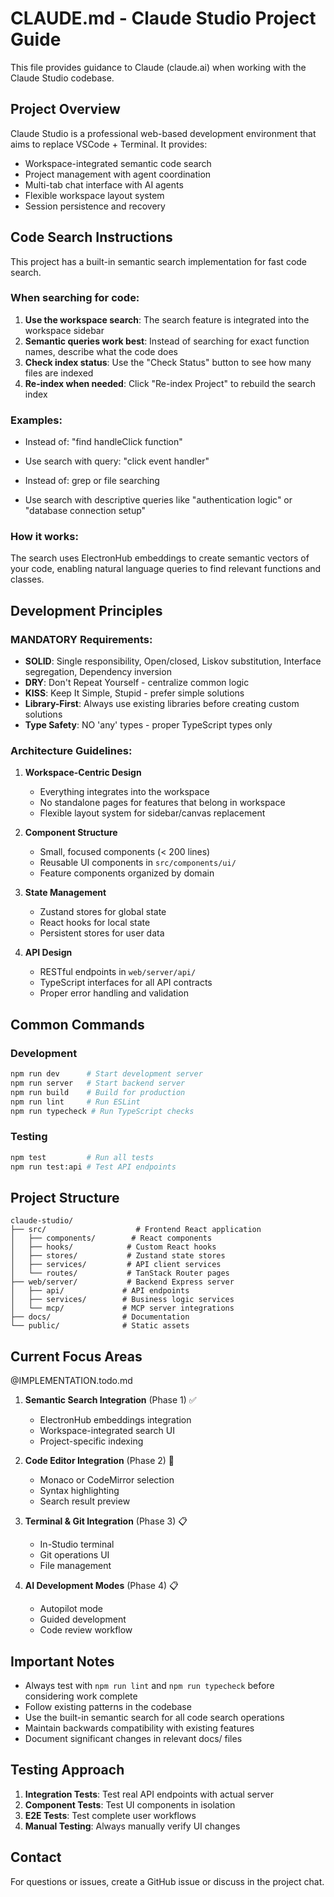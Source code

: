 # CLAUDE.md - Claude Studio Project Guide

This file provides guidance to Claude (claude.ai) when working with the Claude Studio codebase.

## Project Overview

Claude Studio is a professional web-based development environment that aims to replace VSCode + Terminal. It provides:

- Workspace-integrated semantic code search
- Project management with agent coordination
- Multi-tab chat interface with AI agents
- Flexible workspace layout system
- Session persistence and recovery

## Code Search Instructions

This project has a built-in semantic search implementation for fast code search.

### When searching for code:

1. **Use the workspace search**: The search feature is integrated into the workspace sidebar
2. **Semantic queries work best**: Instead of searching for exact function names, describe what the code does
3. **Check index status**: Use the "Check Status" button to see how many files are indexed
4. **Re-index when needed**: Click "Re-index Project" to rebuild the search index

### Examples:

- Instead of: "find handleClick function"
- Use search with query: "click event handler"

- Instead of: grep or file searching
- Use search with descriptive queries like "authentication logic" or "database connection setup"

### How it works:

The search uses ElectronHub embeddings to create semantic vectors of your code, enabling natural language queries to find relevant functions and classes.

## Development Principles

### MANDATORY Requirements:
- **SOLID**: Single responsibility, Open/closed, Liskov substitution, Interface segregation, Dependency inversion
- **DRY**: Don't Repeat Yourself - centralize common logic
- **KISS**: Keep It Simple, Stupid - prefer simple solutions
- **Library-First**: Always use existing libraries before creating custom solutions
- **Type Safety**: NO 'any' types - proper TypeScript types only

### Architecture Guidelines:

1. **Workspace-Centric Design**
   - Everything integrates into the workspace
   - No standalone pages for features that belong in workspace
   - Flexible layout system for sidebar/canvas replacement

2. **Component Structure**
   - Small, focused components (< 200 lines)
   - Reusable UI components in `src/components/ui/`
   - Feature components organized by domain

3. **State Management**
   - Zustand stores for global state
   - React hooks for local state
   - Persistent stores for user data

4. **API Design**
   - RESTful endpoints in `web/server/api/`
   - TypeScript interfaces for all API contracts
   - Proper error handling and validation

## Common Commands

### Development
```bash
npm run dev      # Start development server
npm run server   # Start backend server
npm run build    # Build for production
npm run lint     # Run ESLint
npm run typecheck # Run TypeScript checks
```

### Testing
```bash
npm test         # Run all tests
npm run test:api # Test API endpoints
```

## Project Structure

```
claude-studio/
├── src/                    # Frontend React application
│   ├── components/        # React components
│   ├── hooks/            # Custom React hooks
│   ├── stores/           # Zustand state stores
│   ├── services/         # API client services
│   └── routes/           # TanStack Router pages
├── web/server/           # Backend Express server
│   ├── api/             # API endpoints
│   ├── services/        # Business logic services
│   └── mcp/             # MCP server integrations
├── docs/                # Documentation
└── public/              # Static assets
```

## Current Focus Areas

@IMPLEMENTATION.todo.md

1. **Semantic Search Integration** (Phase 1) ✅
   - ElectronHub embeddings integration
   - Workspace-integrated search UI
   - Project-specific indexing

2. **Code Editor Integration** (Phase 2) 🚧
   - Monaco or CodeMirror selection
   - Syntax highlighting
   - Search result preview

3. **Terminal & Git Integration** (Phase 3) 📋
   - In-Studio terminal
   - Git operations UI
   - File management

4. **AI Development Modes** (Phase 4) 📋
   - Autopilot mode
   - Guided development
   - Code review workflow

## Important Notes

- Always test with `npm run lint` and `npm run typecheck` before considering work complete
- Follow existing patterns in the codebase
- Use the built-in semantic search for all code search operations
- Maintain backwards compatibility with existing features
- Document significant changes in relevant docs/ files

## Testing Approach

1. **Integration Tests**: Test real API endpoints with actual server
2. **Component Tests**: Test UI components in isolation
3. **E2E Tests**: Test complete user workflows
4. **Manual Testing**: Always manually verify UI changes

## Contact

For questions or issues, create a GitHub issue or discuss in the project chat.